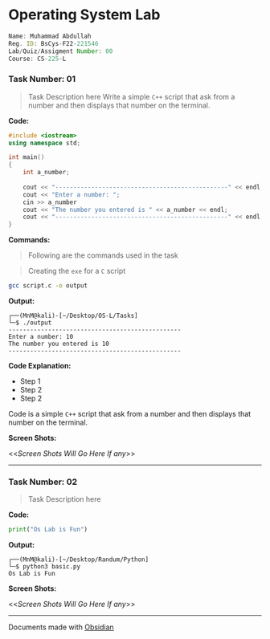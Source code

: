 
# Operating System Lab


```jsx
Name: Muhammad Abdullah
Reg. ID: BsCys-F22-221546
Lab/Quiz/Assigment Number: 00
Course: CS-225-L
```

### Task Number: 01

> Task Description here 
> Write a simple `C++` script that ask from a number and then displays that number on the terminal.

**Code:**

```C++
#include <iostream>
using namespace std;

int main()
{
	int a_number;
	
	cout << "------------------------------------------------" << endl;
	cout << "Enter a number: ";
	cin >> a_number
	cout << "The number you entered is " << a_number << endl;
	cout << "------------------------------------------------" << endl;
}
```

**Commands:**

> Following are the commands used in the task

> Creating the `exe` for a `C` script

```bash
gcc script.c -o output
```

**Output:**

```Linux
┌──(MnM@kali)-[~/Desktop/OS-L/Tasks]
└─$ ./output
------------------------------------------------
Enter a number: 10
The number you entered is 10
------------------------------------------------
```

**Code Explanation:**

- Step 1
- Step 2
- Step 2

Code is a simple `C++` script that ask from a number and then displays that number on the terminal. 

**Screen Shots:**

<<*Screen Shots Will Go Here If any*>>

---
### Task Number: 02

> Task Description here

**Code:**

```python
print("Os Lab is Fun")
```


**Output:**

```Linux
┌──(MnM@kali)-[~/Desktop/Randum/Python]
└─$ python3 basic.py
Os Lab is Fun
```

**Screen Shots:**

<<*Screen Shots Will Go Here If any*>>

---

Documents made with [Obsidian](https://obsidian.md/)
